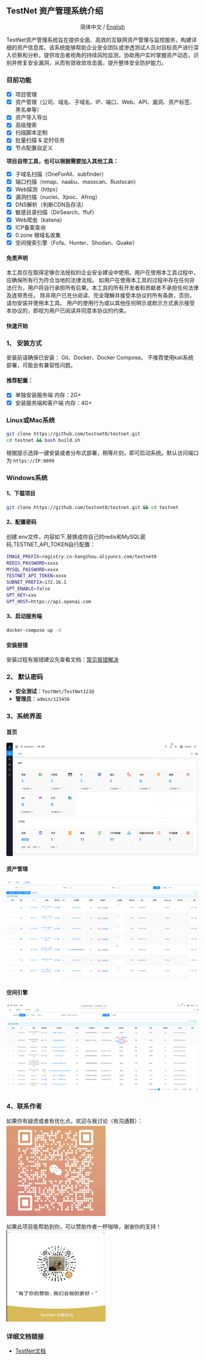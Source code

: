 ## TestNet 资产管理系统介绍
<div align="center">

简体中文 / [English](./README-en)

</div>
TestNet资产管理系统旨在提供全面、高效的互联网资产管理与监控服务，构建详细的资产信息库。该系统能够帮助企业安全团队或渗透测试人员对目标资产进行深入侦察和分析，提供攻击者视角的持续风险监测，协助用户实时掌握资产动态，识别并修复安全漏洞，从而有效收敛攻击面，提升整体安全防护能力。

### 目前功能

- [X] 项目管理
- [X] 资产管理（公司、域名、子域名、IP、端口、Web、API、漏洞、资产标签、黑名单等）
- [X] 资产导入导出
- [X] 高级搜索
- [X] 扫描脚本定制
- [X] 批量扫描 & 定时任务
- [X] 节点配置自定义

**项目自带工具，也可以根据需要加入其他工具：**

- [X] 子域名扫描（OneForAll、subfinder）
- [X] 端口扫描（nmap、naabu、masscan、Rustscan）
- [X] Web探测（httpx）
- [X] 漏洞扫描（nuclei、Xpoc、Afrog）
- [X] DNS解析（判断CDN及存活）
- [X] 敏感目录扫描（DirSearch、ffuf）
- [X] Web爬虫（katana）
- [X] ICP备案查询
- [X] 0.zone 根域名收集
- [X] 空间搜索引擎（Fofa、Hunter、Shodan、Quake）

#### 免责声明
本工具仅在取得足够合法授权的企业安全建设中使用。用户在使用本工具过程中，应确保所有行为符合当地的法律法规。
如用户在使用本工具的过程中存在任何非法行为，用户将自行承担所有后果。本工具的所有开发者和贡献者不承担任何法律及连带责任。
除非用户已充分阅读、完全理解并接受本协议的所有条款，否则，请勿安装并使用本工具。
用户的使用行为或以其他任何明示或默示方式表示接受本协议的，即视为用户已阅读并同意本协议的约束。

#### 快速开始

### 1、 **安装方式**
安装前请确保已安装： Git、Docker、Docker Compose。
不推荐使用kali系统部署，可能会有兼容性问题。
#### 推荐配置：
- [X] 单独安装服务端  内存：2G+
- [X] 安装服务端和客户端   内存：4G+
### Linux或Mac系统
```bash
git clone https://github.com/testnet0/testnet.git
cd testnet && bash build.sh
```
根据提示选择一键安装或者分布式部署，稍等片刻，即可启动系统。默认访问端口为 `https://IP:8099`
### Windows系统
#### 1、下载项目
```bash
git clone https://github.com/testnet0/testnet.git && cd testnet
```
#### 2、配置密码
创建.env文件，内容如下,替换成你自己的redis和MySQL密码,TESTNET_API_TOKEN自行配置：
```bash
IMAGE_PREFIX=registry.cn-hangzhou.aliyuncs.com/testnet0
REDIS_PASSWORD=xxxx
MYSQL_PASSWORD=xxxx
TESTNET_API_TOKEN=xxxx
SUBNET_PREFIX=172.16.1
GPT_ENABLE=false
GPT_KEY=xxx
GPT_HOST=https://api.openai.com
```
#### 3、启动服务端
```bash
docker-compose up -d
```
#### 安装报错
安装过程有报错建议先查看文档：[常见报错解决](https://github.com/testnet0/testnet/wiki/%E5%B8%B8%E8%A7%81%E6%8A%A5%E9%94%99%E8%A7%A3%E5%86%B3)
### 2、 **默认密码**
   - **安全测试**：`TestNet/TestNet123@`
   - **管理员**：`admin/123456`

### 3、系统界面
#### 首页
![首页](/doc/img/dashboard.png)

#### 资产管理
![资产管理](/doc/img/assets.png)

#### 空间引擎
![空间引擎](/doc/img/search_engine.png)

### 4、联系作者
如果你有疑虑或者有优化点，欢迎与我讨论（有沟通群）：
  <img src="/doc/img/wechat.png" width="260" height="240" alt="微信群">

如果此项目能帮助到你，可以赞助作者一杯咖啡，谢谢你的支持！
  <img src="/doc/img/qrcode.png" width="260" height="240" alt="赞赏码">

### 详细文档链接
- [TestNet文档](https://github.com/testnet0/testnet/wiki)
